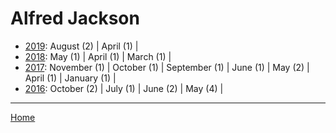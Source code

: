 # Alfred Jackson

  * [2019](./alfred-jackson-2019.md): 
      August (2) | 
      April (1) | 
  * [2018](./alfred-jackson-2018.md): 
      May (1) | 
      April (1) | 
      March (1) | 
  * [2017](./alfred-jackson-2017.md): 
      November (1) | 
      October (1) | 
      September (1) | 
      June (1) | 
      May (2) | 
      April (1) | 
      January (1) | 
  * [2016](./alfred-jackson-2016.md): 
      October (2) | 
      July (1) | 
      June (2) | 
      May (4) | 

----

[Home](../)
